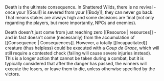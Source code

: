 Death is the ultimate consequence. In Shattered Wilds, there is no revival - once your [[Soul]] is severed from your [[Body]], they can never go back. That means stakes are always high and some decisions are final (not only regarding the players, but more importantly, NPCs and enemies).

Death doesn't just come from just reaching zero [[Resource | resources]] - and in fact doesn't come (necessarily) from the accumulation of [[Consequence | Consequences]]. However, a totally [[Incapacitated]] creature (thus helpless) could be executed with a _Coup de Grace_, which will still require a contested check (failing will cause severe injuries instead). This is a longer action that cannot be taken during a combat, but it is typically considered that after the danger has passed, the winners will execute the losers, or leave them to die, unless otherwise specified by the victors.
